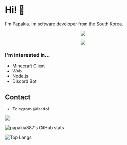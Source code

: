 # Hi! 👋
I'm Papakia. Im software developer from the South Korea.

<p align = "center"><img src = "https://github-widgetbox.vercel.app/api/profile?username=papakia887&data=followers,repositories,stars,commits"></p>
<p align = "center"><img src = "https://github-widgetbox.vercel.app/api/skills?names=java,python,html,css,javascript,json&includeNames=true"></p>


### I'm interested in...
- Minecraft Client
- Web
- Node.js
- Discord Bot

## Contact
- Telegram @isedol



![](https://komarev.com/ghpvc/?username=papakia887&style=for-the-badge)


![papakia887's GitHub stats](https://github-readme-stats.vercel.app/api?username=papakia887&show_icons=true&theme=dark)


![Top Langs](https://github-readme-stats.vercel.app/api/top-langs/?username=papakia887&theme=dark&layout=compact)


